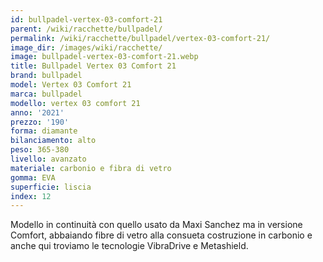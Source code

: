 ```yaml
---
id: bullpadel-vertex-03-comfort-21
parent: /wiki/racchette/bullpadel/
permalink: /wiki/racchette/bullpadel/vertex-03-comfort-21/
image_dir: /images/wiki/racchette/
image: bullpadel-vertex-03-comfort-21.webp
title: Bullpadel Vertex 03 Comfort 21
brand: bullpadel
model: Vertex 03 Comfort 21
marca: bullpadel
modello: vertex 03 comfort 21
anno: '2021'
prezzo: '190'
forma: diamante
bilanciamento: alto
peso: 365-380
livello: avanzato
materiale: carbonio e fibra di vetro
gomma: EVA
superficie: liscia
index: 12
---
```

Modello in continuità con quello usato da Maxi Sanchez ma in versione Comfort, abbaiando fibre di vetro alla consueta costruzione in carbonio e anche qui troviamo le tecnologie VibraDrive e Metashield.